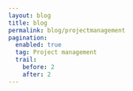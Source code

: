 ```yaml
---
layout: blog
title: blog
permalink: blog/projectmanagement
pagination:
  enabled: true
  tag: Project management
  trail:
    before: 2
    after: 2
---
```

